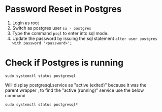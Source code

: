 # Password Reset in Postgres

1. Login as root
2. Switch as postgres user
`su - postgres`
3. Type the command `psql` to enter into sql mode.
4. Update the password by issuing the sql statement
`alter user postgres with password '<password>';`

# Check if Postgres is running

`sudo systemctl status postgresql`

Will display postgresql.service as "active (exited)" because it was the parent wrapper , to find the "active (running)" service use the below command

`sudo systemctl status postgresql*`
